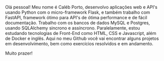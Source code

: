 Olá pessoal!
Meu nome é Caléb Porto, desenvolvo aplicações web e API's usando Python com o micro-framework Flask,
e também trabalho com FastAPI, framework ótimo para API's de ótima performance e de fácil documentação.
Trabalho com os bancos de dados MySQL e Postgres, usando SQLAlchemy sincrono e assíncrono.
Paralelamente, estou estudando tecnologias de Front-End como HTML, CSS e Javascript, além de Docker e inglês.
Aqui no meu Github você vai encontrar alguns projetos em desenvolvimento, bem como exercícios resolvidos e em andamento.

Muito prazer!
